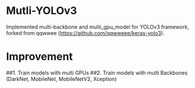# Mutli-YOLOv3
Implemented multi-backbone and multi_gpu_model for YOLOv3 framework, forked from qqwwee (https://github.com/qqwweee/keras-yolo3).

# Improvement
##1. Train models with multi GPUs
##2. Train models with multi Backbones (DarkNet, MobileNet, MobileNetV2, Xception)
